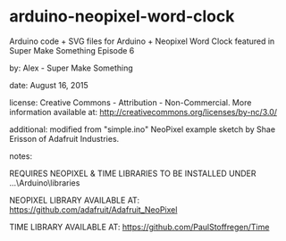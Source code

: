 # arduino-neopixel-word-clock
Arduino code + SVG files for Arduino + Neopixel Word Clock featured in Super Make Something Episode 6

by: Alex - Super Make Something

date: August 16, 2015

license: Creative Commons - Attribution - Non-Commercial.  More information available at: http://creativecommons.org/licenses/by-nc/3.0/

additional: modified from "simple.ino" NeoPixel example sketch by Shae Erisson of Adafruit Industries.  
  
notes: 

REQUIRES NEOPIXEL & TIME LIBRARIES TO BE INSTALLED UNDER ...\Arduino\libraries

NEOPIXEL LIBRARY AVAILABLE AT: https://github.com/adafruit/Adafruit_NeoPixel

TIME LIBRARY AVAILABLE AT: https://github.com/PaulStoffregen/Time
